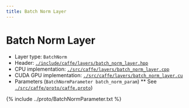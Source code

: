 ```yaml
---
title: Batch Norm Layer
---
```


# Batch Norm Layer

* Layer type: `BatchNorm`
* Header: [`./include/caffe/layers/batch_norm_layer.hpp`](https://github.com/BVLC/caffe/blob/master/include/caffe/layers/batch_norm_layer.hpp)
* CPU implementation: [`./src/caffe/layers/batch_norm_layer.cpp`](https://github.com/BVLC/caffe/blob/master/src/caffe/layers/batch_norm_layer.cpp)
* CUDA GPU implementation: [`./src/caffe/layers/batch_norm_layer.cu`](https://github.com/BVLC/caffe/blob/master/src/caffe/layers/batch_norm_layer.cu)
* Parameters (`BatchNormParameter batch_norm_param`)
** See [`./src/caffe/proto/caffe.proto`](https://github.com/BVLC/caffe/blob/master/src/caffe/proto/caffe.proto))

{% include ../proto/BatchNormParameter.txt %}
